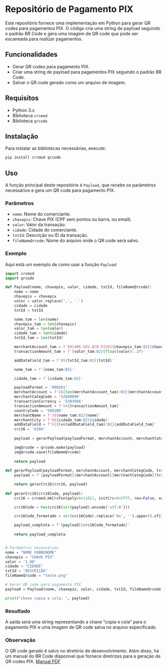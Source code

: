 # Repositório de Pagamento PIX

Este repositório fornece uma implementação em Python para gerar QR codes para pagamentos PIX. O código cria uma string de payload seguindo o padrão BR Code e gera uma imagem de QR code que pode ser escaneada para realizar pagamentos.

## Funcionalidades

- Gerar QR codes para pagamento PIX.
- Criar uma string de payload para pagamentos PIX seguindo o padrão BR Code.
- Salvar o QR code gerado como um arquivo de imagem.

## Requisitos

- Python 3.x
- Biblioteca `crcmod`
- Biblioteca `qrcode`

## Instalação

Para instalar as bibliotecas necessárias, execute:

```sh
pip install crcmod qrcode
```

## Uso

A função principal deste repositório é `Payload`, que recebe os parâmetros necessários e gera um QR code para pagamento PIX.

### Parâmetros

- `nome`: Nome do comerciante.
- `chavepix`: Chave PIX (CPF sem pontos ou barra, ou email).
- `valor`: Valor da transação.
- `cidade`: Cidade do comerciante.
- `txtId`: Descrição ou ID da transação.
- `fileNameQrcode`: Nome do arquivo onde o QR code será salvo.

### Exemplo

Aqui está um exemplo de como usar a função `Payload`:

```py
import crcmod
import qrcode

def Payload(nome, chavepix, valor, cidade, txtId, fileNameQrcode):
    nome = nome
    chavepix = chavepix
    valor = valor.replace(',', '.')
    cidade = cidade
    txtId = txtId

    nome_tam = len(nome)
    chavepix_tam = len(chavepix)
    valor_tam = len(valor)
    cidade_tam = len(cidade)
    txtId_tam = len(txtId)

    merchantAccount_tam = f'0014BR.GOV.BCB.PIX01{chavepix_tam:02}{chavepix}'
    transactionAmount_tam = f'{valor_tam:02}{float(valor):.2f}'

    addDataField_tam = f'05{txtId_tam:02}{txtId}'

    nome_tam = f'{nome_tam:02}'

    cidade_tam = f'{cidade_tam:02}'

    payloadFormat = '000201'
    merchantAccount = f'26{len(merchantAccount_tam):02}{merchantAccount_tam}'
    merchantCategCode = '52040000'
    transactionCurrency = '5303986'
    transactionAmount = f'54{transactionAmount_tam}'
    countryCode = '5802BR'
    merchantName = f'59{nome_tam:02}{nome}'
    merchantCity = f'60{cidade_tam:02}{cidade}'
    addDataField = f'62{len(addDataField_tam):02}{addDataField_tam}'
    crc16 = '6304'
    
    payload = gerarPayload(payloadFormat, merchantAccount, merchantCategCode, transactionCurrency, transactionAmount, countryCode, merchantName, merchantCity, addDataField, crc16)

    imgQrcode = qrcode.make(payload)
    imgQrcode.save(fileNameQrcode)
    
    return payload
  
def gerarPayload(payloadFormat, merchantAccount, merchantCategCode, transactionCurrency, transactionAmount, countryCode, merchantName, merchantCity, addDataField, crc16):
    payload = f'{payloadFormat}{merchantAccount}{merchantCategCode}{transactionCurrency}{transactionAmount}{countryCode}{merchantName}{merchantCity}{addDataField}{crc16}'

    return gerarCrc16(crc16, payload)
    
def gerarCrc16(crc16Code, payload):
    crc16 = crcmod.mkCrcFun(poly=0x11021, initCrc=0xFFFF, rev=False, xorOut=0x0000)

    crc16Code = hex(crc16(str(payload).encode('utf-8')))

    crc16Code_formatado = str(crc16Code).replace('0x', '').upper().zfill(4)

    payload_completa = f'{payload}{crc16Code_formatado}'
        
    return payload_completa


# Parâmetros necessários
nome = "NOME SOBRENOME"
chavepix = "CHAVE PIX"
valor = '1.00'
cidade = "CIDADE"
txtId = "DESCRIÇÃO"
fileNameQrcode = "teste.png"

# Gerar QR code para pagamento PIX
payload = Payload(nome, chavepix, valor, cidade, txtId, fileNameQrcode)

print("chave copia e cola: ", payload)
```

### Resultado

A saída será uma string representando a chave "copia e cola" para o pagamento PIX e uma imagem de QR code salva no arquivo especificado.

### Observação

O QR code gerado é salvo no diretório de desenvolvimento. Além disso, há um manual do BR Code disponível que fornece diretrizes para a geração de QR codes PIX. [Manual PDF](https://github.com/LuisSilvah/pagamento_pix/blob/main/ManualBRCode.pdf)
